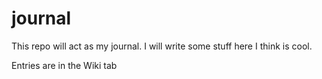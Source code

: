 # journal

This repo will act as my journal. I will write some stuff here I think is cool.

Entries are in the Wiki tab
